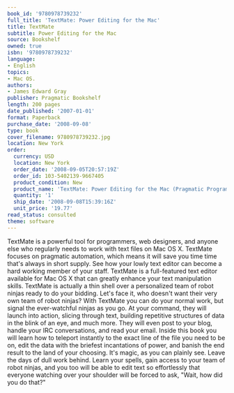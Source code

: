 ```yaml
---
book_id: '9780978739232'
full_title: 'TextMate: Power Editing for the Mac'
title: TextMate
subtitle: Power Editing for the Mac
source: Bookshelf
owned: true
isbn: '9780978739232'
language:
- English
topics:
- Mac OS.
authors:
- James Edward Gray
publisher: Pragmatic Bookshelf
length: 200 pages
date_published: '2007-01-01'
format: Paperback
purchase_date: '2008-09-08'
type: book
cover_filename: 9780978739232.jpg
location: New York
order:
  currency: USD
  location: New York
  order_date: '2008-09-05T20:57:19Z'
  order_id: 103-5402139-9667405
  product_condition: New
  product_name: 'TextMate: Power Editing for the Mac (Pragmatic Programmers) [Illustrated]'
  quantity: '1'
  ship_date: '2008-09-08T15:39:16Z'
  unit_price: '19.77'
read_status: consulted
theme: software
---
```

TextMate is a powerful tool for programmers, web designers, and anyone else who regularly needs to work with text files on Mac OS X. TextMate focuses on pragmatic automation, which means it will save you time time that's always in short supply. See how your lowly text editor can become a hard working member of your staff. TextMate is a full-featured text editor available for Mac OS X that can greatly enhance your text manipulation skills. TextMate is actually a thin shell over a personalized team of robot ninjas ready to do your bidding. Let's face it, who doesn't want their very own team of robot ninjas? With TextMate you can do your normal work, but signal the ever-watchful ninjas as you go. At your command, they will launch into action, slicing through text, building repetitive structures of data in the blink of an eye, and much more. They will even post to your blog, handle your IRC conversations, and read your email. Inside this book you will learn how to teleport instantly to the exact line of the file you need to be on, edit the data with the briefest incantations of power, and banish the end result to the land of your choosing. It's magic, as you can plainly see. Leave the days of dull work behind. Learn your spells, gain access to your team of robot ninjas, and you too will be able to edit text so effortlessly that everyone watching over your shoulder will be forced to ask, "Wait, how did you do that?"


